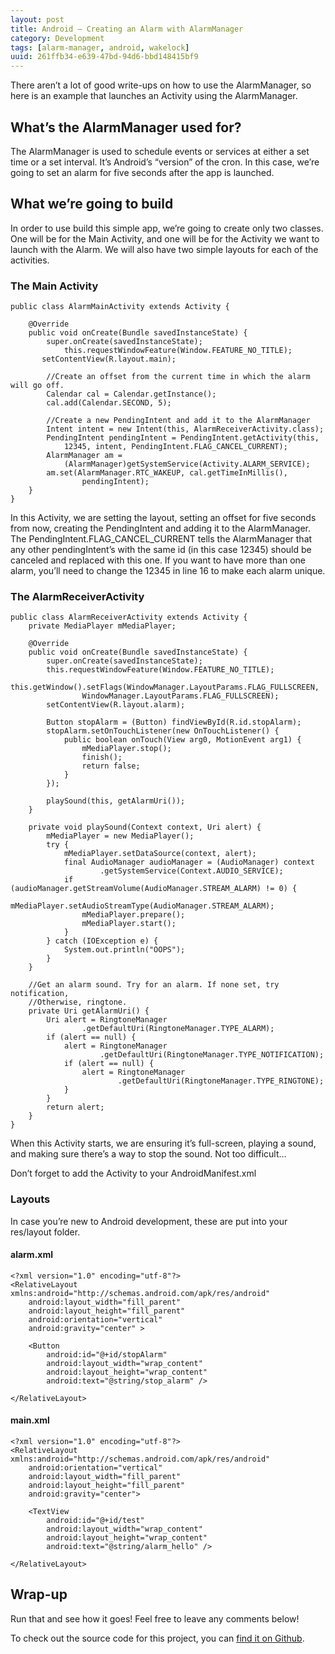 ```yaml
---
layout: post
title: Android – Creating an Alarm with AlarmManager
category: Development
tags: [alarm-manager, android, wakelock]
uuid: 261ffb34-e639-47bd-94d6-bbd148415bf9
---
```


There aren’t a lot of good write-ups on how to use the AlarmManager, so here is an example that launches an Activity using the AlarmManager.

## What’s the AlarmManager used for?

The AlarmManager is used to schedule events or services at either a set time or a set interval. It’s Android’s “version” of the cron. In this case, we’re going to set an alarm for five seconds after the app is launched.

## What we’re going to build
In order to use build this simple app, we’re going to create only two classes. One will be for the Main Activity, and one will be for the Activity we want to launch with the Alarm. We will also have two simple layouts for each of the activities.


### The Main Activity

<pre><code class="java">public class AlarmMainActivity extends Activity {

    @Override
    public void onCreate(Bundle savedInstanceState) {
        super.onCreate(savedInstanceState);
            this.requestWindowFeature(Window.FEATURE_NO_TITLE);
       setContentView(R.layout.main);

        //Create an offset from the current time in which the alarm will go off.
        Calendar cal = Calendar.getInstance();
        cal.add(Calendar.SECOND, 5);

        //Create a new PendingIntent and add it to the AlarmManager
        Intent intent = new Intent(this, AlarmReceiverActivity.class);
        PendingIntent pendingIntent = PendingIntent.getActivity(this,
            12345, intent, PendingIntent.FLAG_CANCEL_CURRENT);
        AlarmManager am = 
            (AlarmManager)getSystemService(Activity.ALARM_SERVICE);
        am.set(AlarmManager.RTC_WAKEUP, cal.getTimeInMillis(),
                pendingIntent);
    }
}</code></pre>


In this Activity, we are setting the layout, setting an offset for five seconds from now, creating the PendingIntent and adding it to the AlarmManager. The PendingIntent.FLAG\_CANCEL\_CURRENT tells the AlarmManager that any other pendingIntent’s with the same id (in this case 12345) should be canceled and replaced with this one. If you want to have more than one alarm, you’ll need to change the 12345 in line 16 to make each alarm unique.

### The AlarmReceiverActivity

<pre><code class="java">public class AlarmReceiverActivity extends Activity {
    private MediaPlayer mMediaPlayer; 

    @Override
    public void onCreate(Bundle savedInstanceState) {
        super.onCreate(savedInstanceState);
        this.requestWindowFeature(Window.FEATURE_NO_TITLE);
        this.getWindow().setFlags(WindowManager.LayoutParams.FLAG_FULLSCREEN,
                WindowManager.LayoutParams.FLAG_FULLSCREEN);
        setContentView(R.layout.alarm);

        Button stopAlarm = (Button) findViewById(R.id.stopAlarm);
        stopAlarm.setOnTouchListener(new OnTouchListener() {
            public boolean onTouch(View arg0, MotionEvent arg1) {
                mMediaPlayer.stop();
                finish();
                return false;
            }
        });

        playSound(this, getAlarmUri());
    }

    private void playSound(Context context, Uri alert) {
        mMediaPlayer = new MediaPlayer();
        try {
            mMediaPlayer.setDataSource(context, alert);
            final AudioManager audioManager = (AudioManager) context
                    .getSystemService(Context.AUDIO_SERVICE);
            if (audioManager.getStreamVolume(AudioManager.STREAM_ALARM) != 0) {
                mMediaPlayer.setAudioStreamType(AudioManager.STREAM_ALARM);
                mMediaPlayer.prepare();
                mMediaPlayer.start();
            }
        } catch (IOException e) {
            System.out.println("OOPS");
        }
    }

    //Get an alarm sound. Try for an alarm. If none set, try notification, 
    //Otherwise, ringtone.
    private Uri getAlarmUri() {
        Uri alert = RingtoneManager
                .getDefaultUri(RingtoneManager.TYPE_ALARM);
        if (alert == null) {
            alert = RingtoneManager
                    .getDefaultUri(RingtoneManager.TYPE_NOTIFICATION);
            if (alert == null) {
                alert = RingtoneManager
                        .getDefaultUri(RingtoneManager.TYPE_RINGTONE);
            }
        }
        return alert;
    }
}</code></pre>


When this Activity starts, we are ensuring it’s full-screen, playing a sound, and making sure there’s a way to stop the sound. Not too difficult…

Don’t forget to add the Activity to your AndroidManifest.xml


### Layouts

In case you’re new to Android development, these are put into your res/layout folder.

#### alarm.xml

<pre><code class="xml">&lt;?xml version="1.0" encoding="utf-8"?&gt;
&lt;RelativeLayout xmlns:android="http://schemas.android.com/apk/res/android"
    android:layout_width="fill_parent"
    android:layout_height="fill_parent"
    android:orientation="vertical"
    android:gravity="center" &gt;

    &lt;Button
        android:id="@+id/stopAlarm"
        android:layout_width="wrap_content"
        android:layout_height="wrap_content"
        android:text="@string/stop_alarm" /&gt;

&lt;/RelativeLayout&gt;</code></pre>

#### main.xml

<pre><code class="xml">&lt;?xml version="1.0" encoding="utf-8"?&gt;
&lt;RelativeLayout xmlns:android="http://schemas.android.com/apk/res/android"
    android:orientation="vertical"
    android:layout_width="fill_parent"
    android:layout_height="fill_parent"
    android:gravity="center"&gt;

    &lt;TextView
        android:id="@+id/test"
        android:layout_width="wrap_content"
        android:layout_height="wrap_content"
        android:text="@string/alarm_hello" /&gt;

&lt;/RelativeLayout&gt;</code></pre>


## Wrap-up

Run that and see how it goes! Feel free to leave any comments below!

To check out the source code for this project, you can [find it on Github](https://github.com/Nerdwin15/android-alarmmanager-demo).


